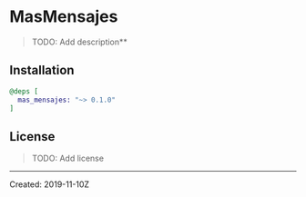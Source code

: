 # MasMensajes

> TODO: Add description**


## Installation

```elixir
@deps [
  mas_mensajes: "~> 0.1.0"
]
```

## License

> TODO: Add license

----
Created:  2019-11-10Z
